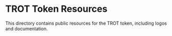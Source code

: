 # TROT Token Resources

This directory contains public resources for the TROT token, including logos and documentation.
